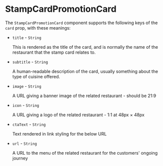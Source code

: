# StampCardPromotionCard

The `StampCardPromotionCard` component supports the following keys of the `card` prop, with these meanings:

* `title` - `String`

  This is rendered as the title of the card, and is normally the name of the restaurant
  that the stamp card relates to.

* `subtitle` - `String`

  A human-readable description of the card, usually something about the type of cuisine offered.

* `image` - `String`

  A URL giving a banner image of the related restaurant - should be 21:9

* `icon` - `String`

  A URL giving a logo of the related restaurant - 1:1 at 48px × 48px

* `ctaText` - `String`

  Text rendered in link styling for the below URL

* `url` - `String`

  A URL to the menu of the related restaurant for the customers' ongoing journey


